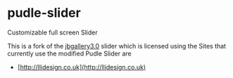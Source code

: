 pudle-slider
============

Customizable full screen Slider 

This is a fork of the [jbgallery3.0](http://www.ymic3dworld.com/lightwindow2/jbgallery-3.0/index.html) slider which is licensed using the 
Sites that currently use the modified Pudle Slider are

- [http://llidesign.co.uk](http://llidesign.co.uk)
